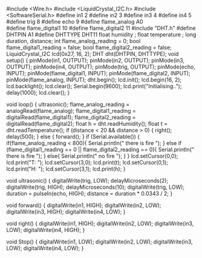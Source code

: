 #include <Wire.h>
#include <LiquidCrystal_I2C.h>
#include <SoftwareSerial.h>
#define in1 2
#define in2 3
#define in3 4
#define in4 5
#define trig 8
#define echo 9
#define flame_analog A0  
#define flame_digital1 10
#define flame_digital2 11
#include "DHT.h"
#define DHTPIN A1
#define DHTTYPE DHT11
float humidity ;
float temperature ;
long duration, distance;
int flame_analog_reading = 0;
bool flame_digital1_reading = false;
bool flame_digital2_reading = false;
LiquidCrystal_I2C lcd(0x27, 16, 2);
DHT dht(DHTPIN, DHTTYPE);
void setup() {
  pinMode(in1, OUTPUT);
  pinMode(in2, OUTPUT);
  pinMode(in3, OUTPUT);
  pinMode(in4, OUTPUT);
  pinMode(trig, OUTPUT);
  pinMode(echo, INPUT);
  pinMode(flame_digital1, INPUT);
  pinMode(flame_digital2, INPUT);
  pinMode(flame_analog, INPUT);
  dht.begin();
  lcd.init();
  lcd.begin(16, 2);
  lcd.backlight();
  lcd.clear();
  Serial.begin(9600);
  lcd.print("Initialising..");
  delay(1000);
  lcd.clear();
}

void loop() {
  ultrasonic();
  flame_analog_reading = analogRead(flame_analog);
  flame_digital1_reading = digitalRead(flame_digital1);
  flame_digital2_reading = digitalRead(flame_digital2);
  float h = dht.readHumidity();
  float t = dht.readTemperature();
  if (distance < 20 && distance > 0) {
    right();
    delay(500);
  } else {
    forward();
  }
  if (Serial.available()) {
    if(flame_analog_reading < 800){
    Serial.println(" there is fire ");
  }
  else if (flame_digital1_reading == 0 || flame_digital2_reading == 0){
    Serial.println(" there is fire ");
  }
  else{
    Serial.println(" no fire       ");
  }
  }
  lcd.setCursor(0,0);
  lcd.print("T: ");
  lcd.setCursor(3,0);
  lcd.print(t);
  lcd.setCursor(0,1);
  lcd.print("H: ");
  lcd.setCursor(3,1);
  lcd.print(h);
}

void ultrasonic() {
  digitalWrite(trig, LOW);
  delayMicroseconds(2);
  digitalWrite(trig, HIGH);
  delayMicroseconds(10);
  digitalWrite(trig, LOW);
  duration = pulseIn(echo, HIGH);
  distance = duration * 0.0343 / 2;
}

void forward() {
  digitalWrite(in1, HIGH);
  digitalWrite(in2, LOW);
  digitalWrite(in3, HIGH);
  digitalWrite(in4, LOW);
}

void right() {
  digitalWrite(in1, HIGH);
  digitalWrite(in2, LOW);
  digitalWrite(in3, LOW);
  digitalWrite(in4, HIGH);
}

void Stop() {
  digitalWrite(in1, LOW);
  digitalWrite(in2, LOW);
  digitalWrite(in3, LOW);
  digitalWrite(in4, LOW);
}
